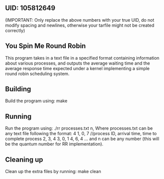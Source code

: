 ## UID: 105812649
(IMPORTANT: Only replace the above numbers with your true UID, do not modify spacing and newlines, otherwise your tarfile might not be created correctly)

## You Spin Me Round Robin

This program takes in a text file in a specified format containing information about various processes, and  outputs the average waiting time and the average response time expected under a kernel implementing a simple round robin scheduling system.

## Building

Build the program using: make

## Running

Run the program using:
./rr processes.txt n,
Where processes.txt can be any text file following the format:
4
1, 0, 7 //process ID, arrival time, time to complete process
2, 3, 4
3, 0, 1
4, 6, 4
...
and n can be any number (this will be the quantum number for RR implementation).

## Cleaning up

Clean up the extra files by running: make clean
